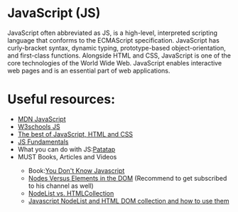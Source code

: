 # JavaScript (JS)
JavaScript often abbreviated as JS, is a high-level, interpreted scripting language that conforms to the ECMAScript specification. JavaScript has curly-bracket syntax, dynamic typing, prototype-based object-orientation, and first-class functions.  Alongside HTML and CSS, JavaScript is one of the core technologies of the World Wide Web. JavaScript enables interactive web pages and is an essential part of web applications.

# Useful resources:
<ul>
  <li><a href="https://developer.mozilla.org/en-US/docs/Web/JavaScript"> MDN JavaScript</a></li>
  <li><a href="https://www.w3schools.com/js/">W3schools JS</a></li>
   <li><a href="https://bestofjs.org/">The best of JavaScript, HTML and CSS </a></li>
  <li><a href="https://github.com/HackTechGO/fundamentals">JS Fundamentals</a></li>
  <li>What you can do with JS:<a href="https://patatap.com/">Patatap</a></li>
   <li>MUST Books, Articles and Videos</li> 
    <ul> 
      <li>Book:<a href="https://github.com/HackTechGO/You-Dont-Know-JS">You Don't Know Javascript</a></li>
     <li><a href="https://www.youtube.com/watch?v=y3itGTCseAk">Nodes Versus Elements in the DOM</a> (Recommend to get subscribed to his channel as well)</li>
    <li><a href="https://www.bitdegree.org/learn/nodelist#nodelist-main-tips">NodeList vs. HTMLCollection</a></li>
    <li><a href="https://www.nikpro.com.au/javascript-nodelist-and-html-dom-collection-and-how-to-use-them/">Javascript NodeList and HTML DOM collection and how to use them </a></li>
  </ul>
</ul>
